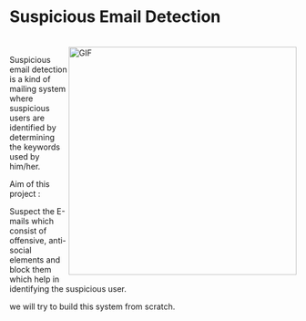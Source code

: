 # Suspicious Email Detection
<br>
<img align="right" alt="GIF" src="https://media.giphy.com/media/JPV8lNtI59zaWyL4pf/giphy.gif" width="400px" />
<p>Suspicious email detection is a kind of mailing system where suspicious 
users are identified by determining the keywords used by him/her.</p>

<p>Aim of this project :</p>
<p>Suspect the E-mails which consist of offensive, anti-social elements
and block them which help in identifying the suspicious user.</p>
we will try to build this system from scratch. 
